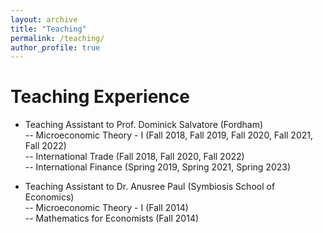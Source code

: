```yaml
---
layout: archive
title: "Teaching"
permalink: /teaching/
author_profile: true
---
```

Teaching Experience
======
- Teaching Assistant to Prof. Dominick Salvatore (Fordham) <br>
 -- Microeconomic Theory - I (Fall 2018, Fall 2019, Fall 2020, Fall 2021, Fall 2022) <br>
 -- International Trade (Fall 2018, Fall 2020, Fall 2022) <br>
 -- International Finance (Spring 2019, Spring 2021, Spring 2023) <br>
 
- Teaching Assistant to Dr. Anusree Paul (Symbiosis School of Economics) <br>
 -- Microeconomic Theory - I (Fall 2014) <br>
 -- Mathematics for Economists (Fall 2014) <br>
